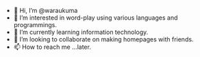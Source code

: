 - 👋 Hi, I’m @waraukuma
- 👀 I’m interested in word-play using various languages and programmings.
- 🌱 I’m currently learning information technology.
- 💞️ I’m looking to collaborate on making homepages with friends.
- 📫 How to reach me ...later.

<!---
waraukuma/waraukuma is a ✨ special ✨ repository because its `README.md` (this file) appears on your GitHub profile.
You can click the Preview link to take a look at your changes.
--->

